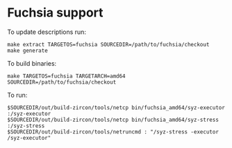 # Fuchsia support

To update descriptions run:
```
make extract TARGETOS=fuchsia SOURCEDIR=/path/to/fuchsia/checkout
make generate
```

To build binaries:
```
make TARGETOS=fuchsia TARGETARCH=amd64 SOURCEDIR=/path/to/fuchsia/checkout
```

To run:
```
$SOURCEDIR/out/build-zircon/tools/netcp bin/fuchsia_amd64/syz-executor :/syz-executor
$SOURCEDIR/out/build-zircon/tools/netcp bin/fuchsia_amd64/syz-stress :/syz-stress
$SOURCEDIR/out/build-zircon/tools/netruncmd : "/syz-stress -executor /syz-executor"
```

